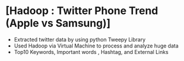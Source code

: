 # [Hadoop : Twitter Phone Trend (Apple vs Samsung)]
- Extracted twitter data by using python Tweepy Library 
- Used Hadoop via Virtual Machine to process and analyze huge data
- Top10 Keywords, Important words , Hashtag, and External Links
